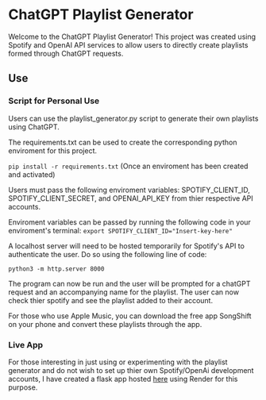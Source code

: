 # ChatGPT Playlist Generator
Welcome to the ChatGPT Playlist Generator! This project was created using Spotify and OpenAI API services to allow users to directly create playlists formed through ChatGPT requests.
## Use
### Script for Personal Use
Users can use the playlist_generator.py script to generate their own playlists using ChatGPT. 

The requirements.txt can be used to create the corresponding python enviroment for this project.

`pip install -r requirements.txt` (Once an enviroment has been created and activated)

Users must pass the following enviroment variables: SPOTIFY_CLIENT_ID, SPOTIFY_CLIENT_SECRET, and OPENAI_API_KEY from thier respective API accounts. 

Enviroment variables can be passed by running the following code in your enviroment's terminal:
`export SPOTIFY_CLIENT_ID="Insert-key-here"`

A localhost server will need to be hosted temporarily for Spotify's API to authenticate the user. Do so using the following line of code:

`python3 -m http.server 8000`

The program can now be run and the user will be prompted for a chatGPT request and an accompanying name for the playlist. The user can now check thier spotify and see the playlist added to their account.

For those who use Apple Music, you can download the free app SongShift on your phone and convert these playlists through the app.

### Live App
For those interesting in just using or experimenting with the playlist generator and do not wish to set up thier own Spotify/OpenAi development accounts, I have created a flask app hosted [here](https://playlist-generator-xjq7.onrender.com/) using Render for this purpose. 

